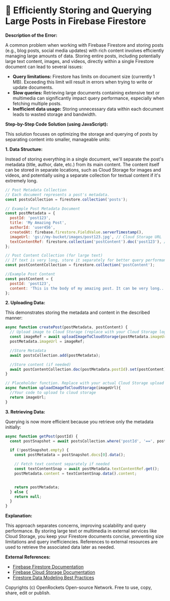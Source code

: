 # 🐞 Efficiently Storing and Querying Large Posts in Firebase Firestore


**Description of the Error:**

A common problem when working with Firebase Firestore and storing posts (e.g., blog posts, social media updates) with rich content involves efficiently managing large amounts of data.  Storing entire posts, including potentially large text content, images, and videos, directly within a single Firestore document can lead to several issues:

* **Query limitations:** Firestore has limits on document size (currently 1 MB). Exceeding this limit will result in errors when trying to write or update documents.
* **Slow queries:** Retrieving large documents containing extensive text or multimedia can significantly impact query performance, especially when fetching multiple posts.
* **Inefficient data usage:** Storing unnecessary data within each document leads to wasted storage and bandwidth.


**Step-by-Step Code Solution (using JavaScript):**

This solution focuses on optimizing the storage and querying of posts by separating content into smaller, manageable units:

**1. Data Structure:**

Instead of storing everything in a single document, we'll separate the post's metadata (title, author, date, etc.) from its main content.  The content itself can be stored in separate locations, such as Cloud Storage for images and videos, and potentially using a separate collection for textual content if it's extremely long.

```javascript
// Post Metadata Collection
// Each document represents a post's metadata.
const postsCollection = firestore.collection('posts');

// Example Post Metadata Document
const postMetadata = {
  postId: 'post123',
  title: 'My Amazing Post',
  authorId: 'user456',
  createdAt: firebase.firestore.FieldValue.serverTimestamp(),
  imageUrl: 'gs://my-bucket/images/post123.jpg', // Cloud Storage URL
  textContentRef: firestore.collection('postContent').doc('post123'), //Reference to text content
};

// Post Content Collection (for large text)
// If text is very long, store it separately for better query performance.
const postContentCollection = firestore.collection('postContent');

//Example Post Content
const postContent = {
  postId: 'post123',
  content: 'This is the body of my amazing post. It can be very long...',
};
```

**2. Uploading Data:**

This demonstrates storing the metadata and content in the described manner:

```javascript
async function createPost(postMetadata, postContent) {
  // Upload image to Cloud Storage (replace with your Cloud Storage logic)
  const imageRef = await uploadImageToCloudStorage(postMetadata.imageUrl);
  postMetadata.imageUrl = imageRef;

  //Store Metadata
  await postsCollection.add(postMetadata);

  //Store content (if needed)
  await postContentCollection.doc(postMetadata.postId).set(postContent);
}

// Placeholder function. Replace with your actual Cloud Storage upload logic.
async function uploadImageToCloudStorage(imageUrl){
  //Your code to upload to cloud storage
  return imageUrl;
}
```

**3. Retrieving Data:**

Querying is now more efficient because you retrieve only the metadata initially:

```javascript
async function getPost(postId) {
  const postSnapshot = await postsCollection.where('postId', '==', postId).get();

  if (!postSnapshot.empty) {
    const postMetadata = postSnapshot.docs[0].data();

    // Fetch text content separately if needed
    const textContentSnap = await postMetadata.textContentRef.get();
    postMetadata.content = textContentSnap.data().content;


    return postMetadata;
  } else {
    return null;
  }
}
```

**Explanation:**

This approach separates concerns, improving scalability and query performance. By storing large text or multimedia in external services like Cloud Storage, you keep your Firestore documents concise, preventing size limitations and query inefficiencies.  References to external resources are used to retrieve the associated data later as needed.

**External References:**

* [Firebase Firestore Documentation](https://firebase.google.com/docs/firestore)
* [Firebase Cloud Storage Documentation](https://firebase.google.com/docs/storage)
* [Firestore Data Modeling Best Practices](https://firebase.google.com/docs/firestore/design-planning)


Copyrights (c) OpenRockets Open-source Network. Free to use, copy, share, edit or publish.

